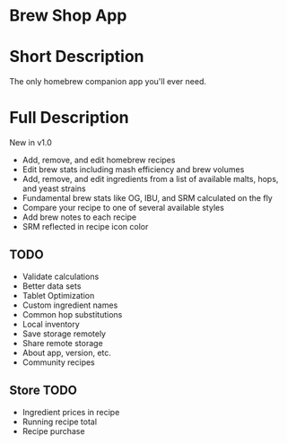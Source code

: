 Brew Shop App
=============

Short Description
=================
The only homebrew companion app you'll ever need.

Full Description
================
New in v1.0
- Add, remove, and edit homebrew recipes
- Edit brew stats including mash efficiency and brew volumes
- Add, remove, and edit ingredients from a list of available malts, hops, and yeast strains
- Fundamental brew stats like OG, IBU, and SRM calculated on the fly
- Compare your recipe to one of several available styles
- Add brew notes to each recipe
- SRM reflected in recipe icon color

TODO
----
* Validate calculations
* Better data sets
* Tablet Optimization
* Custom ingredient names
* Common hop substitutions
* Local inventory
* Save storage remotely
* Share remote storage
* About app, version, etc.
* Community recipes

Store TODO
----------
* Ingredient prices in recipe
* Running recipe total
* Recipe purchase
